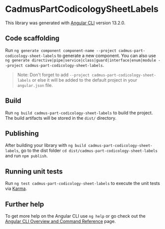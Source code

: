 # CadmusPartCodicologySheetLabels

This library was generated with [Angular CLI](https://github.com/angular/angular-cli) version 13.2.0.

## Code scaffolding

Run `ng generate component component-name --project cadmus-part-codicology-sheet-labels` to generate a new component. You can also use `ng generate directive|pipe|service|class|guard|interface|enum|module --project cadmus-part-codicology-sheet-labels`.
> Note: Don't forget to add `--project cadmus-part-codicology-sheet-labels` or else it will be added to the default project in your `angular.json` file. 

## Build

Run `ng build cadmus-part-codicology-sheet-labels` to build the project. The build artifacts will be stored in the `dist/` directory.

## Publishing

After building your library with `ng build cadmus-part-codicology-sheet-labels`, go to the dist folder `cd dist/cadmus-part-codicology-sheet-labels` and run `npm publish`.

## Running unit tests

Run `ng test cadmus-part-codicology-sheet-labels` to execute the unit tests via [Karma](https://karma-runner.github.io).

## Further help

To get more help on the Angular CLI use `ng help` or go check out the [Angular CLI Overview and Command Reference](https://angular.io/cli) page.
